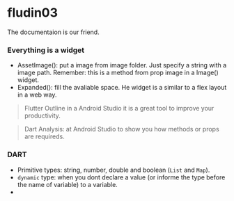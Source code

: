 # fludin03

The documentaion is our friend.

### Everything is a widget

- AssetImage(): put a image from image folder. Just specify a string with a image path. Remember: this is a method from prop image in a Image() widget.
- Expanded(): fill the avaliable space. He widget is a similar to a flex layout in a web way.

> Flutter Outline in a Android Studio it is a great tool to improve your productivity.

> Dart Analysis: at Android Studio to show you how methods or props are requireds.


### DART

- Primitive types: string, number, double and boolean (`List` and `Map`).  
- `dynamic` type: when you dont declare a value (or informe the type before the name of variable) to a variable.
- 